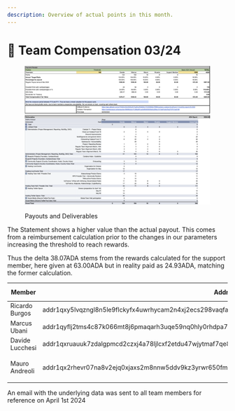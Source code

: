 ```yaml
---
description: Overview of actual points in this month.
---
```


# 🦄 Team Compensation 03/24

<figure><img src="../../../.gitbook/assets/2403-ECC-statement.png" alt=""><figcaption><p>Payouts and Deliverables</p></figcaption></figure>

The Statement shows a higher value than the actual payout. This comes from a reimbursement calculation prior to the changes in our parameters increasing the threshold to reach rewards.&#x20;

Thus the delta 38.07ADA stems from the rewards calculated for the support member, here given at 63.00ADA but in reality paid as 24.93ADA, matching the former calculation.

| Member          | Address                                                                                                 |   Amount in ADA   |
| --------------- | ------------------------------------------------------------------------------------------------------- | :---------------: |
| Ricardo Burgos  | addr1qxy5lvqzngl8n5le9flckyfx4uwrhycam2n4xj2ecs298vaqfa3ryeggjyxsr3afdevzcx7gt7yvhde69xlr498rfwtqv0xaqu |       84.00       |
| Marcus Ubani    | addr1qyflj2tms4c87k066mt8j6pmaqarh3uqe59nq0hly0rhdpa72nppkzyc0zdth2cm6q8a2v6jd9y8qqdnd05w2cgkxm5stqsgkk |      1936.63      |
| Davide Lucchesi | addr1qxruauuk7zdalgpmcd2czxj4a78ljlcxf2etdu47wjytmaf7qe8q04zrre08yqzzqxk3n329hrnd8hpg8pxffupg97wqrh5fly |      1276.37      |
| Mauro Andreoli  | addr1qx2rhevr07na8v2ejq0xjaxs2m8nnw5ddv9kz3yrwr650fmy3377y7pmdf7sf2d3ral3ke54uwk6lz49dker65s009tqul20uj | <p><br>168.00</p> |

An email with the underlying data was sent to all team members for reference on April 1st 2024
